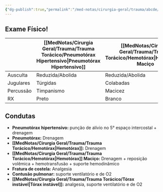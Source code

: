 ```yaml
---
{"dg-publish":true,"permalink":"/med-notas/cirurgia-geral/trauma/abcde/breathing/","tags":["review"]}
---
```


## Exame Físico!


|           | [[MedNotas/Cirurgia Geral/Trauma/Trauma Torácico/Pneumotórax Hipertensivo\|Pneumotórax Hipertensivo]] | [[MedNotas/Cirurgia Geral/Trauma/Trauma Torácico/Hemotórax\|Hemotórax]] Maciço |
|-----------|--------------------------|------------------|
| Ausculta  | Reduzida/Abolida         | Reduzida/Abolida |
| Jugulares | Túrgidas                 | Colabadas        |
| Percussão | Timpanismo               | Macicez          |
| RX        | Preto                    | Branco           |

## Condutas

- **Pneumotórax hipertensivo:** punção de alívio no 5° espaço intercostal + drenagem
- **Pneumotórax:** Drenagem
- **[[MedNotas/Cirurgia Geral/Trauma/Trauma Torácico/Hemotórax\|Hemotórax]]:** Drenagem
- **[[MedNotas/Cirurgia Geral/Trauma/Trauma Torácico/Hemotórax\|Hemotórax]] Maciço:** Drenagem + reposição volêmica + hemotransfusão + suporte hemodinâmico
- **Fratura de costela:** Analgesia
- **Contusão pulmonar:** suporte ventilatório e de O2
- **[[MedNotas/Cirurgia Geral/Trauma/Trauma Torácico/Tórax instável\|Tórax instável]]:** analgesia, suporte ventilatório e de O2